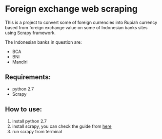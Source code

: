 # Foreign exchange web scraping
This is a project to convert some of foreign currencies into Rupiah currency based from foreign exchange value on some of Indonesian banks sites using Scrapy framework.

The Indonesian banks in question are:
- BCA
- BNI
- Mandiri

## Requirements:
- python 2.7
- Scrapy

## How to use:
1. install python 2.7
2. install scrapy, you can check the guide from [here](http://doc.scrapy.org/)
3. run scrapy from terminal
